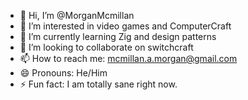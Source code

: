 - 👋 Hi, I’m @MorganMcmillan
- 👀 I’m interested in video games and ComputerCraft
- 🌱 I’m currently learning Zig and design patterns
- 💞️ I’m looking to collaborate on switchcraft
- 📫 How to reach me: mcmillan.a.morgan@gmail.com
- 😄 Pronouns: He/Him
- ⚡ Fun fact: I am totally sane right now.

<!---
MorganMcmillan/MorganMcmillan is a ✨ special ✨ repository because its `README.md` (this file) appears on your GitHub profile.
You can click the Preview link to take a look at your changes.
--->
